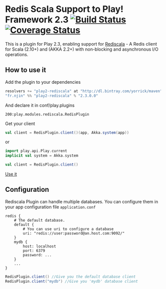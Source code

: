 # Redis Scala Support to Play! Framework 2.3 [![Build Status](https://travis-ci.org/yorrick/play2-rediscala.svg?branch=master)](https://travis-ci.org/yorrick/play2-rediscala) [![Coverage Status](https://coveralls.io/repos/yorrick/play2-rediscala/badge.png)](https://coveralls.io/r/yorrick/play2-rediscala) 

This is a plugin for Play 2.3, enabling support for [Rediscala](https://github.com/etaty/rediscala) - A Redis client for Scala (2.10+) and (AKKA 2.2+) with non-blocking and asynchronous I/O operations.

## How to use it

Add the plugin to your dependencies

```scala
resolvers += "play2-rediscala" at "http://dl.bintray.com/yorrick/maven"
"fr.njin" %% "play2-rediscala" % "2.3.0.0"
```

And declare it in conf/play.plugins

```
200:play.modules.rediscala.RedisPlugin
```

Get your client

```scala
val client = RedisPlugin.client()(app, Akka.system(app))
```

or

```scala
import play.api.Play.current
implicit val system = Akka.system

val client = RedisPlugin.client()
```

[Use it](https://github.com/etaty/rediscala)

## Configuration

Rediscala Plugin can handle multiple databases. You can configure them in your app configuration file `application.conf`

```
redis {
	# The default database.
	default {
		# You can use uri to configure a database
		uri: "redis://user:password@an.host.com:9092/"
	}
	mydb {
		host: localhost
		port: 6379
		password: ...
	}
	...
}
```

```scala
RedisPlugin.client() //Give you the default database client
RedisPlugin.client("mydb") //Give you 'mydb' database client
```
